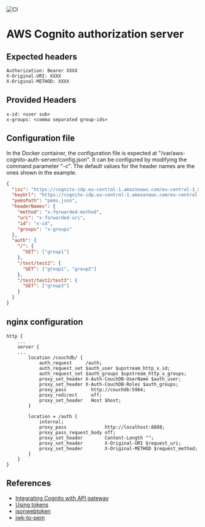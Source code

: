 ![CI](https://github.com/hannes-hochreiner/aws-cognito-auth-server/workflows/CI/badge.svg)
# AWS Cognito authorization server

## Expected headers
```
Authorization: Bearer XXXX
X-Original-URI: XXXX
X-Original-METHOD: XXXX
```

## Provided Headers
```
x-id: <user sub>
x-groups: <comma separated group-ids>
```

## Configuration file
In the Docker container, the configuration file is expected at "/var/aws-cognito-auth-server/config.json".
It can be configured by modifying the command parameter "-c".
The default values for the header names are the ones shown in the example.
```JSON
{
  "iss": "https://cognito-idp.eu-central-1.amazonaws.com/eu-central-1_XXXXXX",
  "keyUrl": "https://cognito-idp.eu-central-1.amazonaws.com/eu-central-1_XXXXXX/.well-known/jwks.json",
  "pemsPath": "pems.json",
  "headerNames": {
    "method": "x-forwarded-method",
    "uri": "x-forwarded-uri",
    "id": "x-id",
    "groups": "x-groups"
  },
  "auth": {
    "/": {
      "GET": ["group1"]
    },
    "/test/test2": {
      "GET": ["group1", "group2"]
    },
    "/test/test2/test3": {
      "GET": ["group3"]
    }
  }
}
```

## nginx configuration
```
http {
    ...
    server {
    ...
        location /couchdb/ {
            auth_request     /auth;
            auth_request_set $auth_user $upstream_http_x_id;
            auth_request_set $auth_groups $upstream_http_x_groups;
            proxy_set_header X-Auth-CouchDB-UserName $auth_user;
            proxy_set_header X-Auth-CouchDB-Roles $auth_groups;
            proxy_pass         http://couchdb:5984;
            proxy_redirect     off;
            proxy_set_header   Host $host;
        }

        location = /auth {
            internal;
            proxy_pass              http://localhost:8888;
            proxy_pass_request_body off;
            proxy_set_header        Content-Length "";
            proxy_set_header        X-Original-URI $request_uri;
            proxy_set_header        X-Original-METHOD $request_method;
        }
    }
}
```

## References
  * [Integrating Cognito with API gateway](https://aws.amazon.com/blogs/mobile/integrating-amazon-cognito-user-pools-with-api-gateway/)
  * [Using tokens](https://docs.aws.amazon.com/cognito/latest/developerguide/amazon-cognito-user-pools-using-tokens-with-identity-providers.html)
  * [jsonwebtoken](https://www.npmjs.com/package/jsonwebtoken)
  * [jwk-to-pem](https://www.npmjs.com/package/jwk-to-pem)
